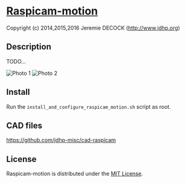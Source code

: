 # [Raspicam-motion](http://www.jdhp.org/projects_en.html)

Copyright (c) 2014,2015,2016 Jeremie DECOCK (http://www.jdhp.org)

## Description

TODO...

![Photo 1](http://download.tuxfamily.org/jdhp/image/raspicam-apache-1.jpeg)
![Photo 2](http://download.tuxfamily.org/jdhp/image/raspicam-apache-2.jpeg)

## Install

Run the `install_and_configure_raspicam_motion.sh` script as root.

## CAD files

https://github.com/jdhp-misc/cad-raspicam

## License

Raspicam-motion is distributed under the [MIT License](http://opensource.org/licenses/MIT).
